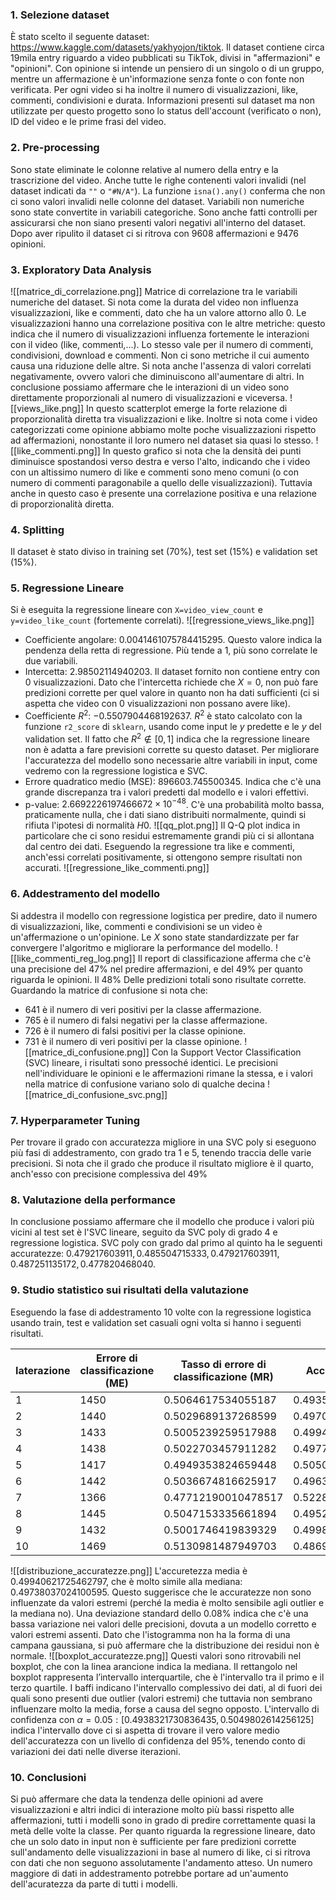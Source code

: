### 1. Selezione dataset
È stato scelto il seguente dataset: https://www.kaggle.com/datasets/yakhyojon/tiktok. Il dataset contiene circa 19mila entry riguardo a video pubblicati su TikTok, divisi in "affermazioni" e "opinioni". Con opinione si intende un pensiero di un singolo o di un gruppo, mentre un affermazione è un'informazione senza fonte o con fonte non verificata. Per ogni video si ha inoltre il numero di visualizzazioni, like, commenti, condivisioni e durata. Informazioni presenti sul dataset ma non utilizzate per questo progetto sono lo status dell'account (verificato o non), ID del video e le prime frasi del video.
### 2. Pre-processing
Sono state eliminate le colonne relative al numero della entry e la trascrizione del video. Anche tutte le righe contenenti valori invalidi (nel dataset indicati da `""` o `"#N/A"`). La funzione `isna().any()` conferma che non ci sono valori invalidi nelle colonne del dataset.
Variabili non numeriche sono state convertite in variabili categoriche. Sono anche fatti controlli per assicurarsi che non siano presenti valori negativi all'interno del dataset. Dopo aver ripulito il dataset ci si ritrova con $9608$ affermazioni e $9476$ opinioni.
### 3. Exploratory Data Analysis
![[matrice_di_correlazione.png]]
Matrice di correlazione tra le variabili numeriche del dataset.
Si nota come la durata del video non influenza visualizzazioni, like e commenti, dato che ha un valore attorno allo 0. Le visualizzazioni hanno una correlazione positiva con le altre metriche: questo indica che il numero di visualizzazioni influenza fortemente le interazioni con il video (like, commenti,...). Lo stesso vale per il numero di commenti, condivisioni, download e commenti.
Non ci sono metriche il cui aumento causa una riduzione delle altre. Si nota anche l'assenza di valori correlati negativamente, ovvero valori che diminuiscono all'aumentare di altri.
In conclusione possiamo affermare che le interazioni di un video sono direttamente proporzionali al numero di visualizzazioni e viceversa.
![[views_like.png]]
In questo scatterplot emerge la forte relazione di proporzionalità diretta tra visualizzazioni e like. Inoltre si nota come i video categorizzati come opinione abbiamo molte poche visualizzazioni rispetto ad affermazioni, nonostante il loro numero nel dataset sia quasi lo stesso.
![[like_commenti.png]]
In questo grafico si nota che la densità dei punti diminuisce spostandosi verso destra e verso l'alto, indicando che i video con un altissimo numero di like e commenti sono meno comuni (o con numero di commenti paragonabile a quello delle visualizzazioni). Tuttavia anche in questo caso è presente una correlazione positiva e una relazione di proporzionalità diretta.
### 4. Splitting
Il dataset è stato diviso in training set (70%), test set (15%) e validation set (15%).
### 5. Regressione Lineare
Si è eseguita la regressione lineare con `X=video_view_count` e `y=video_like_count` (fortemente correlati).
![[regressione_views_like.png]]
- Coefficiente angolare: $0.0041461075784415295$. Questo valore indica la pendenza della retta di regressione. Più tende a 1, più sono correlate le due variabili.
- Intercetta: $2.98502114940203$. Il dataset fornito non contiene entry con 0 visualizzazioni. Dato che l'intercetta richiede che $X=0$, non può fare predizioni corrette per quel valore in quanto non ha dati sufficienti (ci si aspetta che video con 0 visualizzazioni non possano avere like).
- Coefficiente $R^2$: $-0.5507904468192637$. $R^2$ è stato calcolato con la funzione `r2_score` di `sklearn`, usando come input le $y$ predette e le $y$ del validation set. Il fatto che $R^2\notin[0,1]$ indica che la regressione lineare non è adatta a fare previsioni corrette su questo dataset. Per migliorare l'accuratezza del modello sono necessarie altre variabili in input, come vedremo con la regressione logistica e SVC.
- Errore quadratico medio (MSE): $896603.745500345$. Indica che c'è una grande discrepanza tra i valori predetti dal modello e i valori effettivi.
- p-value: $2.6692226197466672\times10^{-48}$. C'è una probabilità molto bassa, praticamente nulla, che i dati siano distribuiti normalmente, quindi si rifiuta l'ipotesi di normalità $H0$.
![[qq_plot.png]]
Il Q-Q plot indica in particolare che ci sono residui estremamente grandi più ci si allontana dal centro dei dati.
Eseguendo la regressione tra like e commenti, anch'essi correlati positivamente, si ottengono sempre risultati non accurati.
![[regressione_like_commenti.png]]
### 6. Addestramento del modello
Si addestra il modello con regressione logistica per predire, dato il numero di visualizzazioni, like, commenti e condivisioni se un video è un'affermazione o un'opinione. Le $X$ sono state standardizzate per far convergere l'algoritmo e migliorare la performance del modello.
![[like_commenti_reg_log.png]]
Il report di classificazione afferma che c'è una precisione del $47\%$ nel predire affermazioni, e del $49\%$ per quanto riguarda le opinioni. Il $48\%$ Delle predizioni totali sono risultate corrette.
Guardando la matrice di confusione si nota che:
- $641$ è il numero di veri positivi per la classe affermazione.
- $765$ è il numero di falsi negativi per la classe affermazione.
- $726$ è il numero di falsi positivi per la classe opinione.
- $731$ è il numero di veri positivi per la classe opinione.
![[matrice_di_confusione.png]]
Con la Support Vector Classification (SVC) lineare, i risultati sono pressoché identici. Le precisioni nell'individuare le opinioni e le affermazioni rimane la stessa, e i valori nella matrice di confusione variano solo di qualche decina
![[matrice_di_confusione_svc.png]]
### 7. Hyperparameter Tuning
Per trovare il grado con accuratezza migliore in una SVC poly si eseguono più fasi di addestramento, con grado tra $1$ e $5$, tenendo traccia delle varie precisioni. Si nota che il grado che produce il risultato migliore è il quarto, anch'esso con precisione complessiva del $49\%$
### 8. Valutazione della performance
In conclusione possiamo affermare che il modello che produce i valori più vicini al test set è l'SVC lineare, seguito da SVC poly di grado $4$ e regressione logistica. SVC poly con grado dal primo al quinto ha le seguenti accuratezze: $0.479217603911, 0.485504715333, 0.479217603911, 0.487251135172, 0.477820468040$.
### 9. Studio statistico sui risultati della valutazione
Eseguendo la fase di addestramento 10 volte con la regressione logistica usando train, test e validation set casuali ogni volta si hanno i seguenti risultati.

| Iaterazione | Errore di classificazione (ME) | Tasso di errore di classificazione (MR) | Accuratezza (ACC)     |
| ----------- | ------------------------------ | --------------------------------------- | --------------------- |
| $1$         | $1450$                         | $0.5064617534055187$                    | $0.4935382465944813$  |
| $2$         | $1440$                         | $0.5029689137268599$                    | $0.4970310862731401$  |
| $3$         | $1433$                         | $0.5005239259517988$                    | $0.49947607404820116$ |
| $4$         | $1438$                         | $0.5022703457911282$                    | $0.49772965420887183$ |
| $5$         | $1417$                         | $0.4949353824659448$                    | $0.5050646175340552$  |
| $6$         | $1442$                         | $0.5036674816625917$                    | $0.4963325183374083$  |
| $7$         | $1366$                         | $0.47712190010478517$                   | $0.5228780998952148$  |
| $8$         | $1445$                         | $0.5047153335661894$                    | $0.49528466643381064$ |
| $9$         | $1432$                         | $0.5001746419839329$                    | $0.4998253580160671$  |
| $10$        | $1469$                         | $0.5130981487949703$                    | $0.4869018512050297$  |

![[distribuzione_accuratezze.png]]
L'accuretezza media è $0.49940621725462797$, che è molto simile alla mediana: $0.49738037024100595$. Questo suggerisce che le accuratezze non sono influenzate da valori estremi (perché la media è molto sensibile agli outlier e la mediana no). Una deviazione standard dello $0.08\%$ indica che c'è una bassa variazione nei valori delle precisioni, dovuta a un modello corretto e valori estremi assenti. Dato che l'istogramma non ha la forma di una campana gaussiana, si può affermare che la distribuzione dei residui non è normale.
![[boxplot_accuratezze.png]]
Questi valori sono ritrovabili nel boxplot, che con la linea arancione indica la mediana. Il rettangolo nel boxplot rappresenta l’intervallo interquartile, che è l'intervallo tra il primo e il terzo quartile. I baffi indicano l'intervallo complessivo dei dati, al di fuori dei quali sono presenti due outlier (valori estremi) che tuttavia non sembrano influenzare molto la media, forse a causa del segno opposto. 
L'intervallo di confidenza con $\alpha = 0.05: [0.4938321730836435, 0.5049802614256125]$ indica l'intervallo dove ci si aspetta di trovare il vero valore medio dell'accuratezza con un livello di confidenza del $95\%$, tenendo conto di variazioni dei dati nelle diverse iterazioni.
### 10. Conclusioni
Si può affermare che data la tendenza delle opinioni ad avere visualizzazioni e altri indici di interazione molto più bassi rispetto alle affermazioni, tutti i modelli sono in grado di predire correttamente quasi la metà delle volte la classe. Per quanto riguarda la regressione lineare, dato che un solo dato in input non è sufficiente per fare predizioni corrette sull'andamento delle visualizzazioni in base al numero di like, ci si ritrova con dati che non seguono assolutamente l'andamento atteso. Un numero maggiore di dati in addestramento potrebbe portare ad un'aumento dell'acuratezza da parte di tutti i modelli.